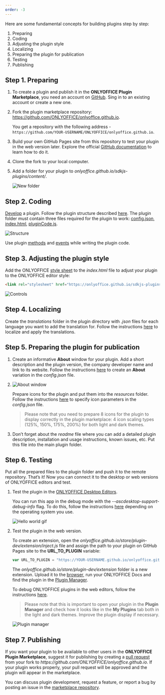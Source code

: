```yaml
---
order: -3
---
```



Here are some fundamental concepts for building plugins step by step:

1. Preparing
2. Coding
3. Adjusting the plugin style
4. Localizing
5. Preparing the plugin for publication
6. Testing
7. Publishing

## Step 1. Preparing

1. To create a plugin and publish it in the **ONLYOFFICE Plugin Marketplace**, you need an account on [GitHub](https://github.com/). Sing in to an existing account or create a new one.

2. Fork the plugin marketplace repository: <https://github.com/ONLYOFFICE/onlyoffice.github.io>.

   You get a repository with the following address - `https://github.com/YOUR-USERNAME/ONLYOFFICE/onlyoffice.github.io`.

3. Build your own GitHub Pages site from this repository to test your plugin in the web version later. Explore the official [GitHub documentation](https://docs.github.com/en/pages/quickstart) to learn how to do it.

4. Clone the fork to your local computer.

5. Add a folder for your plugin to *onlyoffice.github.io/sdkjs-plugins/content/*.

   ![New folder](/assets/images/plugins/new-folder.png)

## Step 2. Coding

[Develop](../../Plugins/Developing%20plugins/index.md) a plugin. Follow the plugin structure described [here](../Plugin%20structure/index.md). The plugin folder must contain three files required for the plugin to work: [config.json](../../Usage%20API/Config/index.md), [index.html](../../Usage%20API/index.html/index.md), [pluginCode.js](../../Usage%20API/Plugin%20object/index.md).

![Structure](/assets/images/plugins/plugins-structure.png)

Use plugin [methods](/plugin/plugin) and [events](/plugin/events) while writing the plugin code.

## Step 3. Adjusting the plugin style

Add the ONLYOFFICE [style sheet](../../Plugins/Plugin%20styles/index.md) to the *index.html* file to adjust your plugin to the ONLYOFFICE editor style:

``` html
<link rel="stylesheet" href="https://onlyoffice.github.io/sdkjs-plugins/v1/plugins.css">
```

![Controls](/assets/images/plugins/controls.png)

## Step 4. Localizing

Create the *translations* folder in the plugin directory with *.json* files for each language you want to add the translation for. Follow the instructions [here](../../Plugins/Plugin%20localization/index.md) to localize and apply the translations.

## Step 5. Preparing the plugin for publication

1. Create an informative **About** window for your plugin. Add a short description and the plugin version, the company developer name and link to its website. Follow the instructions [here](../../Usage%20API/Config/Plugin%20variations/index.md) to create an **About** variation in the *config.json* file.

2. ![About window](/assets/images/plugins/about-variation.png)

   Prepare icons for the plugin and put them into the *resources* folder. Follow the instructions [here](../../Usage%20API/Config/Plugin%20icons/index.md) to specify icon parameters in the *config.json* file.

   > Please note that you need to prepare 8 icons for the plugin to display correctly in the plugin marketplace: 4 icon scaling types (125%, 150%, 175%, 200%) for both light and dark themes.

3. Don’t forget about the *readme* file where you can add a detailed plugin description, installation and usage instructions, known issues, etc. Put this file into the main plugin folder.

## Step 6. Testing

Put all the prepared files to the plugin folder and push it to the remote repository. That’s it! Now you can connect it to the desktop or web versions of ONLYOFFICE editors and test.

1. Test the plugin in the [ONLYOFFICE Desktop Editors](../../Plugins/Adding%20plugins/ONLYOFFICE%20Desktop%20Editors/index.md).

   You can run this app in the debug mode with the *--ascdesktop-support-debug-info* flag. To do this, follow the instructions [here](../../../Desktop%20Editors/Usage%20API/Debugging/index.md) depending on the operating system you use.

   ![Hello world gif](/assets/images/plugins/hello-world.gif)

2. Test the plugin in the web version.

   To create an extension, open the *onlyoffice.github.io/store/plugin-dev/extension/inject.js* file and assign the path to your plugin on GitHub Pages site to the **URL\_TO\_PLUGIN** variable:

   ``` javascript
   var URL_TO_PLUGIN = "https://YOUR-USERNAME.github.io/onlyoffice.github.io/sdkjs-plugins/content/helloworld/"
   ```

   The *onlyoffice.github.io/store/plugin-dev/extension* folder is a new extension. Upload it to the [browser](../../Plugins/Adding%20plugins/ONLYOFFICE%20Cloud/index.md#step-2-uploading-extensions-to-the-browser), run your ONLYOFFICE Docs and find the plugin in the [Plugin Manager](../../Plugins/Adding%20plugins/ONLYOFFICE%20Docs%20on-premises/index.md#adding-plugins-through-the-plugin-manager).

   To debug ONLYOFFICE plugins in the web editors, follow the instructions [here](../../Plugins/Developing%20plugins/index.md#for-onlyoffice-web-editors).

   > Please note that this is important to open your plugin in the **Plugin Manager** and check how it looks like in the **My Plugins** tab both in the light and dark themes. Improve the plugin display if necessary.

   ![Plugin manager](/assets/images/plugins/plugin-manager.png)

## Step 7. Publishing

If you want your plugin to be available to other users in the **ONLYOFFICE Plugin Marketplace**, suggest it for publishing by creating a [pull request](https://github.com/ONLYOFFICE/onlyoffice.github.io/pulls) from your fork to *https\://github.com/ONLYOFFICE/onlyoffice.github.io*. If your plugin works properly, your pull request will be approved and the plugin will appear in the marketplace.


You can discuss plugin development, request a feature, or report a bug by posting an issue in the [marketplace repository](https://github.com/ONLYOFFICE/onlyoffice.github.io/issues).
